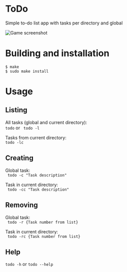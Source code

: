 # ToDo
Simple to-do list app with tasks per directory and global

![Game screenshot](https://maciej.ml/projects/ToDo/ToDo.png)

# Building and installation
`$ make`  
`$ sudo make install`

# Usage

## Listing
All tasks (global and current directory):  
` todo ` or ` todo -l`  

Tasks from current directory:  
` todo -lc `  

## Creating
Global task:  
` todo -c "Task description"`  

Task in current directory:  
` todo -cc "Task description"`

## Removing
Global task:  
` todo -r {Task number from list}`

Task in current directory:  
` todo -rc {Task number from list}`

## Help
` todo -h ` or ` todo --help `